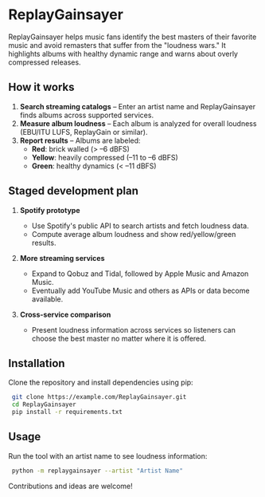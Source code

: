 # ReplayGainsayer

ReplayGainsayer helps music fans identify the best masters of their favorite music and avoid remasters that suffer from the "loudness wars." It highlights albums with healthy dynamic range and warns about overly compressed releases.

## How it works

1. **Search streaming catalogs** – Enter an artist name and ReplayGainsayer finds albums across supported services.
2. **Measure album loudness** – Each album is analyzed for overall loudness (EBU/ITU LUFS, ReplayGain or similar).
3. **Report results** – Albums are labeled:
   - **Red**: brick walled (> –6 dBFS)
   - **Yellow**: heavily compressed (–11 to –6 dBFS)
   - **Green**: healthy dynamics (< –11 dBFS)

## Staged development plan

1. **Spotify prototype**
   - Use Spotify's public API to search artists and fetch loudness data.
   - Compute average album loudness and show red/yellow/green results.

2. **More streaming services**
   - Expand to Qobuz and Tidal, followed by Apple Music and Amazon Music.
   - Eventually add YouTube Music and others as APIs or data become available.

3. **Cross-service comparison**
   - Present loudness information across services so listeners can choose the best master no matter where it is offered.

## Installation

Clone the repository and install dependencies using pip:

```bash
 git clone https://example.com/ReplayGainsayer.git
 cd ReplayGainsayer
 pip install -r requirements.txt
```

## Usage

Run the tool with an artist name to see loudness information:

```bash
 python -m replaygainsayer --artist "Artist Name"
```


Contributions and ideas are welcome!
